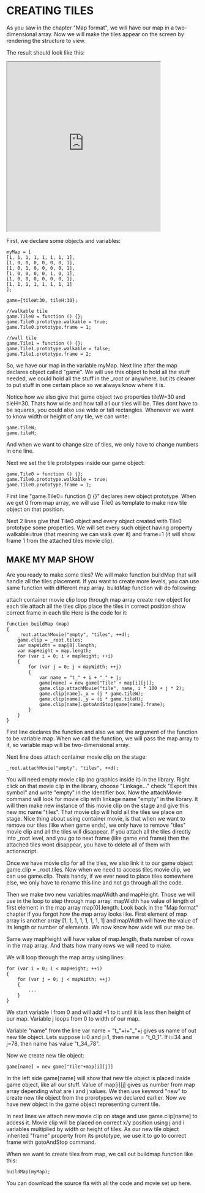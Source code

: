 # CREATING TILES

As you saw in the chapter "Map format", we will have our map in a two-dimensional array. Now we will make the tiles appear on the screen by rendering the structure to view.

The result should look like this:

<iframe width="400" height="442" src="https://editor.p5js.org/ofhope/full/ERY7ZwtFGh"></iframe>

First, we declare some objects and variables:

```
myMap = [
[1, 1, 1, 1, 1, 1, 1, 1],
[1, 0, 0, 0, 0, 0, 0, 1],
[1, 0, 1, 0, 0, 0, 0, 1],
[1, 0, 0, 0, 0, 1, 0, 1],
[1, 0, 0, 0, 0, 0, 0, 1],
[1, 1, 1, 1, 1, 1, 1, 1]
];
 
game={tileW:30, tileH:30};
 
//walkable tile
game.Tile0 = function () {};
game.Tile0.prototype.walkable = true;
game.Tile0.prototype.frame = 1;
 
//wall tile
game.Tile1 = function () {};
game.Tile1.prototype.walkable = false;
game.Tile1.prototype.frame = 2;
```

So, we have our map in the variable myMap. Next line after the map declares object called "game". We will use this object to hold all the stuff needed, we could hold all the stuff in the _root or anywhere, but its cleaner to put stuff in one certain place so we always know where it is.

Notice how we also give that game object two properties tileW=30 and tileH=30. Thats how wide and how tall all our tiles will be. Tiles dont have to be squares, you could also use wide or tall rectangles. Whenever we want to know width or height of any tile, we can write:

```
game.tileW;
game.tileH;
```

And when we want to change size of tiles, we only have to change numbers in one line.

Next we set the tile prototypes inside our game object:

```
game.Tile0 = function () {};
game.Tile0.prototype.walkable = true;
game.Tile0.prototype.frame = 1;
```

First line "game.Tile0= function () {}" declares new object prototype. When we get 0 from map array, we will use Tile0 as template to make new tile object on that position.

Next 2 lines give that Tile0 object and every object created with Tile0 prototype some properties. We will set every such object having property walkable=true (that meaning we can walk over it) and frame=1 (it will show frame 1 from the attached tiles movie clip).


## MAKE MY MAP SHOW

Are you ready to make some tiles? We will make function buildMap that will handle all the tiles placement. If you want to create more levels, you can use same function with different map array. buildMap function will do following:

attach container movie clip
loop through map array
create new object for each tile
attach all the tiles clips
place the tiles in correct position
show correct frame in each tile
Here is the code for it:

```
function buildMap (map)
{
	_root.attachMovie("empty", "tiles", ++d);
	game.clip = _root.tiles;
	var mapWidth = map[0].length;
	var mapHeight = map.length;
	for (var i = 0; i < mapHeight; ++i)
	{
		for (var j = 0; j < mapWidth; ++j)
		{
			var name = "t_" + i + "_" + j;
			game[name] = new game["Tile" + map[i][j]];
			game.clip.attachMovie("tile", name, i * 100 + j * 2);
			game.clip[name]._x = (j * game.tileW);
			game.clip[name]._y = (i * game.tileH);
			game.clip[name].gotoAndStop(game[name].frame);
		}
	}
}
```

First line declares the function and also we set the argument of the function to be variable map. When we call the function, we will pass the map array to it, so variable map will be two-dimensional array.

Next line does attach container movie clip on the stage:

```
_root.attachMovie("empty", "tiles", ++d);
```

You will need empty movie clip (no graphics inside it) in the library. Right click on that movie clip in the library, choose "Linkage..." check "Export this symbol" and write "empty" in the Identifier box. Now the attachMovie command will look for movie clip with linkage name "empty" in the library. It will then make new instance of this movie clip on the stage and give this new mc name "tiles". That movie clip will hold all the tiles we place on stage. Nice thing about using container movie, is that when we want to remove our tiles (like when game ends), we only have to remove "tiles" movie clip and all the tiles will disappear. If you attach all the tiles directly into _root level, and you go to next frame (like game end frame) then the attached tiles wont disappear, you have to delete all of them with actionscript.

Once we have movie clip for all the tiles, we also link it to our game object game.clip = _root.tiles. Now when we need to access tiles movie clip, we can use game.clip. Thats handy, if we ever need to place tiles somewhere else, we only have to rename this line and not go through all the code.

Then we make two new variables mapWidth and mapHeight. Those we will use in the loop to step through map array. mapWidth has value of length of first element in the map array map[0].length. Look back in the "Map format" chapter if you forgot how the map array looks like. First element of map array is another array [1, 1, 1, 1, 1, 1, 1, 1] and mapWidth will have the value of its length or number of elements. We now know how wide will our map be.

Same way mapHeight will have value of map.length, thats number of rows in the map array. And thats how many rows we will need to make.

We will loop through the map array using lines:

```
for (var i = 0; i < mapHeight; ++i)
{
	for (var j = 0; j < mapWidth; ++j)
	{
		...
	}
}
```

We start variable i from 0 and will add +1 to it until it is less then height of our map. Variable j loops from 0 to width of our map.

Variable "name" from the line var name = "t_"+i+"_"+j gives us name of out new tile object. Lets suppose i=0 and j=1, then name = "t_0_1". If i=34 and j=78, then name has value "t_34_78".

Now we create new tile object:

```
game[name] = new game["Tile"+map[i][j]]
```
In the left side game[name] will show that new tile object is placed inside game object, like all our stuff. Value of map[i][j] gives us number from map array depending what are i and j values. We then use keyword "new" to create new tile object from the prorotypes we declared earlier. Now we have new object in the game object representing current tile.

In next lines we attach new movie clip on stage and use game.clip[name] to access it. Movie clip will be placed on correct x/y position using j and i variables multiplied by width or height of tiles. As our new tile object inherited "frame" property from its prototype, we use it to go to correct frame with gotoAndStop command.

When we want to create tiles from map, we call out buildmap function like this:

```
buildMap(myMap);
```
You can download the source fla with all the code and movie set up here.